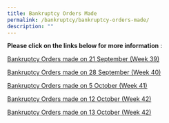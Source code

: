 ```yaml
---
title: Bankruptcy Orders Made
permalink: /bankruptcy/bankruptcy-orders-made/
description: ""
---
```

**Please click on the links below for more information**&nbsp;:<br>


[Bankruptcy Orders made on 21 September (Week 39)](/files/(18102023)bankruptcyordersmadeon21sep(week39).pdf)<br>

[Bankruptcy Orders made on 28 September (Week 40)](/files/(181023)bankruptcyordersmadeon28september(week40).pdf)<br>

[Bankruptcy Orders made on 5 October (Week 41)](/files/(181023)bankruptcyordersmadeon5october(week41).pdf)<br>

[Bankruptcy Orders made on 12 October (Week 42)](/files/(20oct23)bankruptcyordersmadeon12%20october(week42).pdf)

[Bankruptcy Orders made on 13 October (Week 42)](/files/(20oct23)bankruptcyordersmadeon13october(week42).pdf)<br>